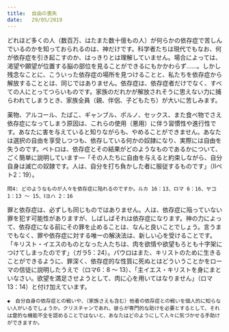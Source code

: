 ```yaml
---
title:  自由の喪失
date:   29/05/2019
---
```


どれほど多くの人（数百万、はたまた数十億もの人）が何らかの依存症で苦しんでいるのかを知っておられるのは、神だけです。科学者たちは現代でもなお、何が依存症を引き起こすのか、はっきりとは理解していません。場合によっては、渇望や願望が位置する脳の部位を見ることができるにもかかわらず……。しかし残念なことに、こういった依存症の場所を見つけることと、私たちを依存症から解放することとは、同じではありません。依存症は、依存症者だけでなく、すべての人にとってつらいものです。家族のだれかが解放されそうに思えない力に捕らわれてしまうとき、家族全員（親、伴侶、子どもたち）が大いに苦しみます。

薬物、アルコール、たばこ、ギャンブル、ポルノ、セックス、また食べ物でさえ依存症になってしまう原因は、これらの使用（悪用）に伴う習慣性や進行性です。あなたに害を与えていると知りながらも、やめることができません。あなたは選択の自由を享受しつつも、依存している何かの奴隷になり、実際には自由を失うのです。ペトロは、依存症とその結果がどのようなものであるかについて、ごく簡単に説明しています―「その人たちに自由を与えると約束しながら、自分自身は滅亡の奴隷です。人は、自分を打ち負かした者に服従するものです」（Ⅱペト2：19）。

`問4: どのようなものが人々を依存症に陥れるのですか。ルカ 16：13、ロマ 6：16、ヤコ 1：13 ～ 15、Ⅰヨハ 2：16`

罪と依存症は、必ずしも同じものではありません。人は、依存症に陥っていない罪を犯す可能性がありますが、しばしばそれは依存症になります。神の力によって、依存症になる前にその罪を止めることは、なんと良いことでしょう。言うまでもなく、罪や依存症に対する唯一の解決法は、新しい心を受けることです。「キリスト・イエスのものとなった人たちは、肉を欲情や欲望もろとも十字架につけてしまったのです」（ガラ5：24）。パウロはまた、キリストのために生きることができるように、罪深く、依存症的な性質に死ぬとはどういうことかをローマの信徒に説明したうえで（ロマ6：8 ～ 13）、「主イエス・キリストを身にまといなさい。欲望を満足させようとして、肉に心を用いてはなりません」（ロマ13：14）と付け加えています。

`◆　自分自身の依存症との戦いや、（家族さえも含む）他者の依存症との戦いを個人的に知らない人がいるでしょうか。クリスチャンであれ、彼らが専門的な助けを必要とするとして、それは霊的な機能不全を認めることではないと、あなたはどのようにして人々に気づかせる手助けができますか。`